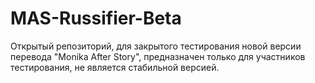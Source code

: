 # MAS-Russifier-Beta
Открытый репозиторий, для закрытого тестирования новой версии перевода "Monika After Story", предназначен только для участников тестирования, не является стабильной версией.
